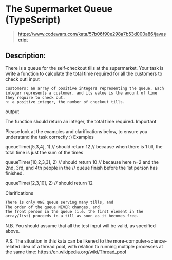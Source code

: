 # The Supermarket Queue (TypeScript)

> https://www.codewars.com/kata/57b06f90e298a7b53d000a86/javascript

## Description:

There is a queue for the self-checkout tills at the supermarket. Your task is write a function to calculate the total time required for all the customers to check out!
input

    customers: an array of positive integers representing the queue. Each integer represents a customer, and its value is the amount of time they require to check out.
    n: a positive integer, the number of checkout tills.

output

The function should return an integer, the total time required.
Important

Please look at the examples and clarifications below, to ensure you understand the task correctly :)
Examples

queueTime([5,3,4], 1)
// should return 12
// because when there is 1 till, the total time is just the sum of the times

queueTime([10,2,3,3], 2)
// should return 10
// because here n=2 and the 2nd, 3rd, and 4th people in the 
// queue finish before the 1st person has finished.

queueTime([2,3,10], 2)
// should return 12

Clarifications

    There is only ONE queue serving many tills, and
    The order of the queue NEVER changes, and
    The front person in the queue (i.e. the first element in the array/list) proceeds to a till as soon as it becomes free.

N.B. You should assume that all the test input will be valid, as specified above.

P.S. The situation in this kata can be likened to the more-computer-science-related idea of a thread pool, with relation to running multiple processes at the same time: https://en.wikipedia.org/wiki/Thread_pool
